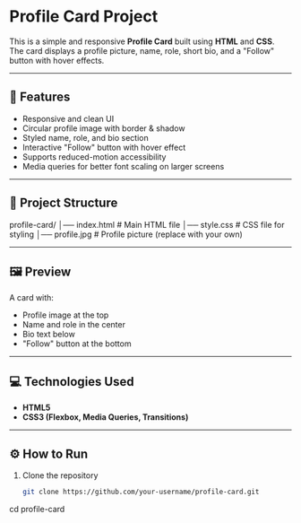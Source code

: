 # Profile Card Project

This is a simple and responsive **Profile Card** built using **HTML** and **CSS**.  
The card displays a profile picture, name, role, short bio, and a "Follow" button with hover effects.

---

## 🚀 Features
- Responsive and clean UI  
- Circular profile image with border & shadow  
- Styled name, role, and bio section  
- Interactive "Follow" button with hover effect  
- Supports reduced-motion accessibility  
- Media queries for better font scaling on larger screens  

---

## 📂 Project Structure
profile-card/
│── index.html # Main HTML file
│── style.css # CSS file for styling
│── profile.jpg # Profile picture (replace with your own)


---

## 🖼️ Preview
A card with:
- Profile image at the top  
- Name and role in the center  
- Bio text below  
- "Follow" button at the bottom  

---

## 💻 Technologies Used
- **HTML5**  
- **CSS3 (Flexbox, Media Queries, Transitions)**  

---

## ⚙️ How to Run
1. Clone the repository  
   ```bash
   git clone https://github.com/your-username/profile-card.git

cd profile-card

